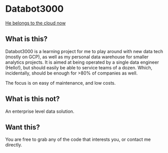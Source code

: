# Databot3000
[He belongs to the cloud now](https://www.youtube.com/watch?v=-HUh9Sg7_eg)

## What is this?
Databot3000 is a learning project for me to play around with new data tech (mostly on GCP), as well as my personal data warehouse for smaller analytics projects. It is aimed at being operated by a single data engineer (Hello!), but should easily be able to service teams of a dozen. Which, incidentally, should be enough for >80% of companies as well. 

The focus is on easy of maintenance, and low costs.

## What is this not?
An enterprise level data solution.

## Want this?
You are free to grab any of the code that interests you, or contact me directly.
